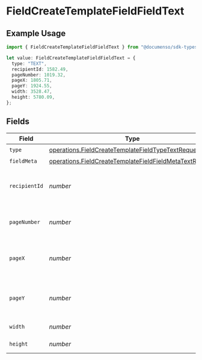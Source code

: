 # FieldCreateTemplateFieldFieldText

## Example Usage

```typescript
import { FieldCreateTemplateFieldFieldText } from "@documenso/sdk-typescript/models/operations";

let value: FieldCreateTemplateFieldFieldText = {
  type: "TEXT",
  recipientId: 1582.49,
  pageNumber: 1019.32,
  pageX: 1805.71,
  pageY: 1924.55,
  width: 3528.47,
  height: 5780.09,
};
```

## Fields

| Field                                                                                                                              | Type                                                                                                                               | Required                                                                                                                           | Description                                                                                                                        |
| ---------------------------------------------------------------------------------------------------------------------------------- | ---------------------------------------------------------------------------------------------------------------------------------- | ---------------------------------------------------------------------------------------------------------------------------------- | ---------------------------------------------------------------------------------------------------------------------------------- |
| `type`                                                                                                                             | [operations.FieldCreateTemplateFieldTypeTextRequest1](../../models/operations/fieldcreatetemplatefieldtypetextrequest1.md)         | :heavy_check_mark:                                                                                                                 | N/A                                                                                                                                |
| `fieldMeta`                                                                                                                        | [operations.FieldCreateTemplateFieldFieldMetaTextRequest](../../models/operations/fieldcreatetemplatefieldfieldmetatextrequest.md) | :heavy_minus_sign:                                                                                                                 | N/A                                                                                                                                |
| `recipientId`                                                                                                                      | *number*                                                                                                                           | :heavy_check_mark:                                                                                                                 | The ID of the recipient to create the field for.                                                                                   |
| `pageNumber`                                                                                                                       | *number*                                                                                                                           | :heavy_check_mark:                                                                                                                 | The page number the field will be on.                                                                                              |
| `pageX`                                                                                                                            | *number*                                                                                                                           | :heavy_check_mark:                                                                                                                 | The X coordinate of where the field will be placed.                                                                                |
| `pageY`                                                                                                                            | *number*                                                                                                                           | :heavy_check_mark:                                                                                                                 | The Y coordinate of where the field will be placed.                                                                                |
| `width`                                                                                                                            | *number*                                                                                                                           | :heavy_check_mark:                                                                                                                 | The width of the field.                                                                                                            |
| `height`                                                                                                                           | *number*                                                                                                                           | :heavy_check_mark:                                                                                                                 | The height of the field.                                                                                                           |